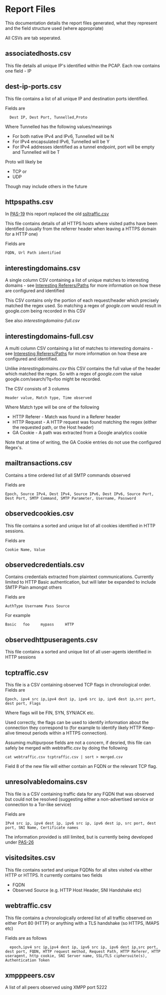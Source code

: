 Report Files
==============

This documentation details the report files generated, what they represent and the field structure used (where appropriate)

All CSVs are tab seperated.


associatedhosts.csv  
---------------------

This file details all unique IP's identified within the PCAP. Each row contains one field - IP


dest-ip-ports.csv  
---------------------

This file contains a list of all unique IP and destination ports identified.

Fields are

      Dest IP, Dest Port, Tunnelled,Proto

Where Tunnelled has the following values/meanings

* For both native IPv4 and IPv6, Tunnelled will be N
* For IPv4 encapsulated IPv6, Tunnelled will be Y
* For IPv4 addresses identified as a tunnel endpoint, port will be empty and Tunnelled will be T

Proto will likely be 

* TCP or
* UDP

Though may include others in the future


httpspaths.csv
----------------

In [PAS-19](http://projects.bentasker.co.uk/jira_projects/browse/PAS-19.html) this report replaced the old [ssltraffic.csv](https://github.com/bentasker/PCAPAnalyseandReport/blob/b7e36ffb25e248ae4c0c8a0fa525843eff99262c/Docs/Reports.md#ssltraffictxt--)

This file contains details of all HTTPS hosts where visited paths have been identified (usually from the referrer header when leaving a HTTPS domain for a HTTP one)

Fields are

    FQDN, Url Path identified


interestingdomains.csv
-----------------------

A single column CSV containing a list of unique matches to interesting domains - see [Interesting Referers/Paths](https://github.com/bentasker/PCAPAnalyseandReport/blob/master/Docs/OverridingConfiguration.md#interesting-refererspaths) for more information on how these are configured and identified

This CSV contains only the portion of each request/header which precisely matched the regex used. So matching a regex of *google.com* would result in google.com being recorded in this CSV

See also *interestingdomains-full.csv*


interestingdomains-full.csv
-----------------------------

A multi column CSV containing a list of matches to interesting domains - see [Interesting Referers/Paths](https://github.com/bentasker/PCAPAnalyseandReport/blob/master/Docs/OverridingConfiguration.md#interesting-refererspaths) for more information on how these are configured and identified.

Unlike *interestingdomains.csv* this CSV contains the full value of the header which matched the regex. So with a regex of *google.com* the value google.com/search/?q=foo might be recorded.

The CSV consists of 3 columns

    Header value, Match type, Time observed

Where Match type will be one of the following

* HTTP Referer - Match was found in a Referer header
* HTTP Request - A HTTP request was found matching the regex (either the requested path, or the Host header)
* GA Cookie - A path was extracted from a Google analytics cookie

Note that at time of writing, the GA Cookie entries do not use the configured Regex's.


mailtransactions.csv
----------------------

Contains a time ordered list of all SMTP commands observed

Fields are

    Epoch, Source IPv4, Dest IPv4, Source IPv6, Dest IPv6, Source Port, Dest Port, SMTP Command, SMTP Parameter, Username, Password


observedcookies.csv  
---------------------

This file contains a sorted and unique list of all cookies identified in HTTP sessions.

Fields are

    Cookie Name, Value


observedcredentials.csv
-------------------------

Contains credentials extracted from plaintext communications. Currently limited to HTTP Basic authentication, but will later be expanded to include SMTP Plain amongst others

Fields are

    AuthType Username Pass Source

For example

    Basic   foo     mypass     HTTP



observedhttpuseragents.csv
----------------------------

This file contains a sorted and unique list of all user-agents identified in HTTP sessions


tcptraffic.csv
---------------

This file is a CSV containing observed TCP flags in chronological order. Fields are

    Epoch, ipv4 src ip,ipv4 dest ip, ipv6 src ip, ipv6 dest ip,src port, dest port, Flags

Where flags will be FIN, SYN, SYN/ACK etc.

Used correctly, the flags can be used to identify information about the connection they correspond to (for example to identify likely HTTP Keep-alive timeout periods within a HTTPS connection).

Assuming multipurpose fields are not a concern, if desried, this file can safely be merged with webtraffic.csv by doing the following

    cat webtraffic.csv tcptraffic.csv | sort > merged.csv

Field 8 of the new file will either contain an FQDN or the relevant TCP flag.


unresolvabledomains.csv
-------------------------

This file is a CSV containing traffic data for any FQDN that was observed but could not be resolved (suggesting either a non-advertised service or connection to a Tor-like service)

Fields are

    IPv4 src ip, ipv4 dest ip, ipv6 src ip, ipv6 dest ip, src port, dest port, SNI Name, Certificate names

The information provided is still limited, but is currently being developed under [PAS-26](http://projects.bentasker.co.uk/jira_projects/browse/PAS-26.html)

visitedsites.csv  
------------------

This file contains sorted and unique FQDNs for all sites visited via either HTTP or HTTPS. It currently contains two fields

* FQDN
* Observed Source (e.g. HTTP Host Header, SNI Handshake etc)


webtraffic.csv  
----------------

This file contains a chronologically ordered list of all traffic observed on either Port 80 (HTTP) or anything with a TLS handshake (so HTTPS, IMAPS etc)

Fields are as follows

      epoch,ipv4 src ip,ipv4 dest ip, ipv6 src ip, ipv6 dest ip,src port, dest port, FQDN, HTTP request method, Request Path, HTTP Referer, HTTP useragent, http cookie, SNI Server name, SSL/TLS ciphersuite(s), Authentication Token



xmpppeers.csv
--------------

A list of all peers observed using XMPP port 5222
